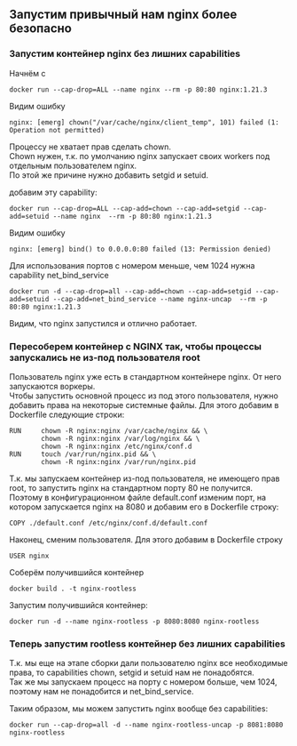 ## Запустим привычный нам nginx более безопасно

### Запустим контейнер nginx без лишних capabilities

Начнём с
```
docker run --cap-drop=ALL --name nginx --rm -p 80:80 nginx:1.21.3
```
Видим ошибку
```
nginx: [emerg] chown("/var/cache/nginx/client_temp", 101) failed (1: Operation not permitted)
```
Процессу не хватает прав сделать chown.  
Chown нужен, т.к. по умолчанию nginx запускает своих workers под отдельным пользователем nginx.  
По этой же причине нужно добавить setgid и setuid.

добавим эту capability:
```
docker run --cap-drop=ALL --cap-add=chown --cap-add=setgid --cap-add=setuid --name nginx  --rm -p 80:80 nginx:1.21.3
```
Видим ошибку 
```
nginx: [emerg] bind() to 0.0.0.0:80 failed (13: Permission denied)
```
Для использования портов с номером меньше, чем 1024 нужна capability net_bind_service
```
docker run -d --cap-drop=all --cap-add=chown --cap-add=setgid --cap-add=setuid --cap-add=net_bind_service --name nginx-uncap  --rm -p 80:80 nginx:1.21.3
```
Видим, что nginx запустился и отлично работает.

### Пересоберем контейнер с NGINX так, чтобы процессы запускались не из-под пользователя root

Пользователь nginx уже есть в стандартном контейнере nginx. От него запускаются воркеры.  
Чтобы запустить основной процесс из под этого пользователя, нужно добавить права на некоторые системные файлы.   Для этого добавим  в Dockerfile следующие строки:
```
RUN     chown -R nginx:nginx /var/cache/nginx && \
        chown -R nginx:nginx /var/log/nginx && \
        chown -R nginx:nginx /etc/nginx/conf.d
RUN     touch /var/run/nginx.pid && \
        chown -R nginx:nginx /var/run/nginx.pid
```
Т.к. мы запускаем контейнер из-под пользователя, не имеющего прав root, то запустить nginx на стандартном порту 80 не получится.  
Поэтому в конфигурационном файле default.conf изменим порт, на котором запускается nginx на 8080 и добавим его в Dockerfile строку:
```
COPY ./default.conf /etc/nginx/conf.d/default.conf
```
Наконец, сменим пользователя. Для этого добавим в Dockerfile строку
```
USER nginx
```
Соберём получившийся контейнер
```
docker build . -t nginx-rootless
```
Запустим получившийся контейнер:
```
docker run -d --name nginx-rootless -p 8080:8080 nginx-rootless
```
### Теперь запустим rootless контейнер без лишних capabilities

Т.к. мы еще на этапе сборки дали пользователю nginx все необходимые права, то capabilities  chown, setgid и setuid нам не понадобятся.  
Так же мы запускаем процесс на порту с номером больше, чем 1024, поэтому нам не понадобится и net_bind_service.

Таким образом, мы можем запустить nginx вообще без capabilities:
```
docker run --cap-drop=all -d --name nginx-rootless-uncap -p 8081:8080 nginx-rootless
```
